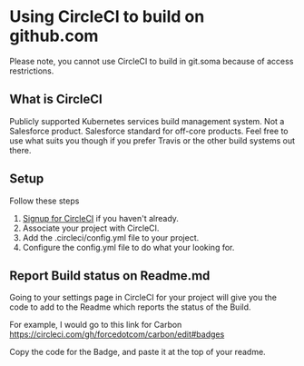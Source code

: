 # Using CircleCI to build on github.com

Please note, you cannot use CircleCI to build in git.soma because of access restrictions.

## What is CircleCI

Publicly supported Kubernetes services build management system. Not a Salesforce product. Salesforce standard for off-core products. Feel free to use what suits you though if you prefer Travis or the other build systems out there.

## Setup

Follow these steps

1. [Signup for CircleCI](https://circleci.com/signup/) if you haven't already.
2. Associate your project with CircleCI.
3. Add the .circleci/config.yml file to your project.
4. Configure the config.yml file to do what your looking for.

## Report Build status on Readme.md

Going to your settings page in CircleCI for your project will give you the code to add to the Readme which reports the status of the Build.

For example, I would go to this link for Carbon \
https://circleci.com/gh/forcedotcom/carbon/edit#badges

Copy the code for the Badge, and paste it at the top of your readme.

